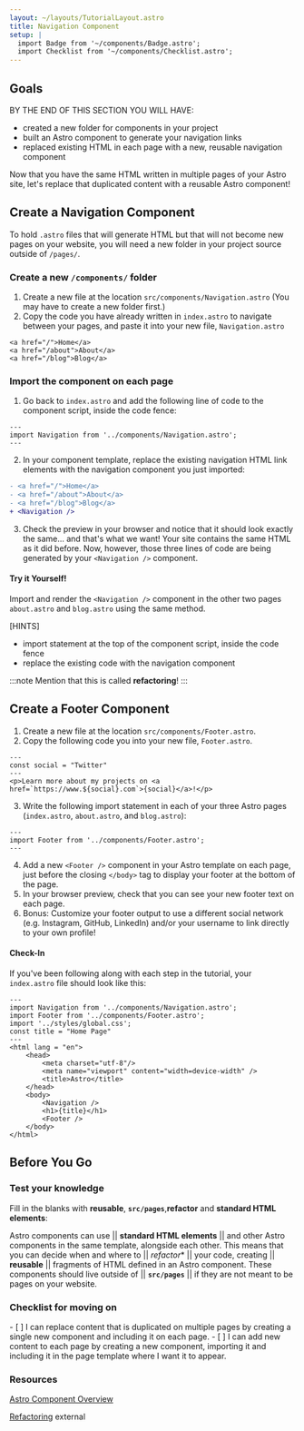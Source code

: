 ```yaml
---
layout: ~/layouts/TutorialLayout.astro
title: Navigation Component
setup: |
  import Badge from '~/components/Badge.astro';
  import Checklist from '~/components/Checklist.astro';
---
```


## Goals

BY THE END OF THIS SECTION YOU WILL HAVE:
- created a new folder for components in your project
- built an Astro component to generate your navigation links
- replaced existing HTML in each page with a new, reusable navigation component

Now that you have the same HTML written in multiple pages of your Astro site, let's replace that duplicated content with a reusable Astro component!

## Create a Navigation Component
To hold `.astro` files that will generate HTML but that will not become new pages on your website, you will need a new folder in your project source outside of `/pages/`. 

### Create a new `/components/` folder
1. Create a new file at the location `src/components/Navigation.astro` (You may have to create a new folder first.)
2. Copy the code you have already written in `index.astro` to navigate between your pages, and paste it into your new file, `Navigation.astro`
```astro
<a href="/">Home</a>
<a href="/about">About</a>
<a href="/blog">Blog</a>
```
### Import the component on each page
1. Go back to `index.astro` and add the following line of code to the component script, inside the code fence:

```astro
---
import Navigation from '../components/Navigation.astro';
---
```

2. In your component template, replace the existing navigation HTML link elements with the navigation component you just imported:

```diff
- <a href="/">Home</a>
- <a href="/about">About</a>
- <a href="/blog">Blog</a>
+ <Navigation />
```
3. Check the preview in your browser and notice that it should look exactly the same... and that's what we want! Your site contains the same HTML as it did before. Now, however, those three lines of code are being generated by your `<Navigation />` component. 
#### Try it Yourself!
Import and render the `<Navigation />` component in the other two pages `about.astro` and `blog.astro` using the same method.

[HINTS]
- import statement at the top of the component script, inside the code fence
- replace the existing code with the navigation component

:::note
Mention that this is called **refactoring**!
:::

## Create a Footer Component
1. Create a new file at the location `src/components/Footer.astro`.
2. Copy the following code you into your new file, `Footer.astro`.
```astro
---
const social = "Twitter"
---
<p>Learn more about my projects on <a href=`https://www.${social}.com`>{social}</a>!</p>
```

3. Write the following import statement in each of your three Astro pages (`index.astro`, `about.astro`, and `blog.astro`):
```astro
---
import Footer from '../components/Footer.astro';
---
```
4. Add a new `<Footer />` component in your Astro template on each page, just before the closing `</body>` tag to display your footer at the bottom of the page. 
5. In your browser preview, check that you can see your new footer text on each page.
6. Bonus: Customize your footer output to use a different social network (e.g. Instagram, GitHub, LinkedIn) and/or your username to link directly to your own profile!

#### Check-In
If you've been following along with each step in the tutorial, your `index.astro` file should look like this:

```astro
---
import Navigation from '../components/Navigation.astro';
import Footer from '../components/Footer.astro';
import '../styles/global.css';
const title = "Home Page"
---
<html lang = "en">
    <head>
        <meta charset="utf-8"/>
        <meta name="viewport" content="width=device-width" />
        <title>Astro</title>
    </head>
    <body>
        <Navigation />
        <h1>{title}</h1>
        <Footer />
    </body>
</html>
```

## Before You Go

### Test your knowledge

Fill in the blanks with **reusable**, **`src/pages`**,**refactor** and **standard HTML elements**:

Astro components can use || **standard HTML elements** || and other Astro components in the same template, alongside each other. This means that you can decide when and where to || *refactor** || your code, creating || **reusable** || fragments of HTML defined in an Astro component. These components should live outside of || **`src/pages`** || if they are not meant to be pages on your website.

### Checklist for moving on

<Checklist>
- [ ] I can replace content that is duplicated on multiple pages by creating a single new component and including it on each page.
- [ ] I can add new content to each page by creating a new component, importing it and including it in the page template where I want it to appear.
</Checklist>

### Resources 

[Astro Component Overview](/en/core-concepts/astro-components/#component-structure)


[Refactoring](https://refactoring.com/) <Badge>external</Badge>
